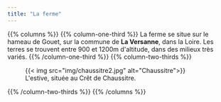 ```yaml
---
title: "La ferme"
---
```


{{% columns %}}
{{% column-one-third %}}
La ferme se situe sur le hameau de Gouet, sur la commune de **La Versanne**, dans la Loire. Les terres se trouvent entre 900 et 1200m d'altitude, dans des milieux très variés.
{{% /column-one-third %}}
{{% column-two-thirds %}}
<figure class="ferme-figure">
  {{< img src="img/chaussitre2.jpg" alt="Chaussitre">}}
  <figcaption>
    L'estive, située au Crêt de Chaussitre.
  </figcaption>
</figure>
{{% /column-two-thirds %}}
{{% /columns %}}
